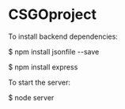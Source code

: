 # CSGOproject

To install backend dependencies:

$ npm install jsonfile --save

$ npm install express

To start the server:

$ node server
